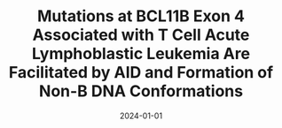 ---
title: "Mutations at BCL11B Exon 4 Associated with T Cell Acute Lymphoblastic Leukemia Are Facilitated by AID and Formation of Non-B DNA Conformations"
collection: publications
category: journal
permalink: /publication/2024-01-01-bcl11b-tall
excerpt: 'This study reveals how AID and non-B DNA structures facilitate mutations in BCL11B associated with T-ALL.'
date: 2024-01-01
venue: 'Molecular and Cellular Biology'
paperurl: 'https://journals.asm.org/doi/10.1128/MCB.00590-22'
citation: 'Roy, U., Sharma, A., Sharma, S., Dahal, S., Kumari, N., Desai, S.S., et al. (2024). &quot;Mutations at BCL11B Exon 4 Associated with T Cell Acute Lymphoblastic Leukemia Are Facilitated by AID and Formation of Non-B DNA Conformations.&quot; <i>Molecular and Cellular Biology</i>. 44(12), 590-606.'
---